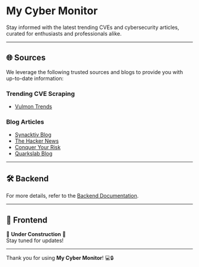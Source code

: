# My Cyber Monitor

Stay informed with the latest trending CVEs and cybersecurity articles, curated for enthusiasts and professionals alike.

---

## 🌐 Sources

We leverage the following trusted sources and blogs to provide you with up-to-date information:

### Trending CVE Scraping

- [Vulmon Trends](https://vulmon.com/trends)

### Blog Articles

- [Synacktiv Blog](https://www.synacktiv.com/)
- [The Hacker News](https://thehackernews.com/)
- [Conquer Your Risk](https://www.conquer-your-risk.com)
- [Quarkslab Blog](https://blog.quarkslab.com)

---

## 🛠️ Backend

For more details, refer to the [Backend Documentation](backend/README.md).

---

## 🎨 Frontend

🚧 **Under Construction** 🚧  
Stay tuned for updates!

---

Thank you for using **My Cyber Monitor**! 💻🔒
